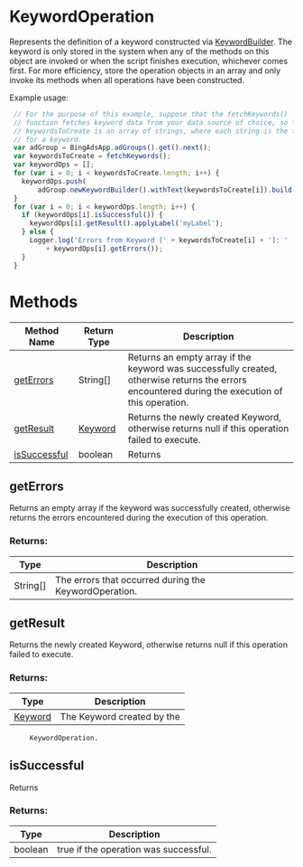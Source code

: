 # KeywordOperation
Represents the definition of a keyword constructed via [KeywordBuilder](./KeywordBuilder). The keyword is only stored in the system when any of the methods on this object are invoked or when the script finishes execution, whichever comes first. For more efficiency, store the operation objects in an array and only invoke its methods when all operations have been constructed.

Example usage:
```javascript
 // For the purpose of this example, suppose that the fetchKeywords()
 // function fetches keyword data from your data source of choice, so that
 // keywordsToCreate is an array of strings, where each string is the text
 // for a keyword.
 var adGroup = BingAdsApp.adGroups().get().next();
 var keywordsToCreate = fetchKeywords();
 var keywordOps = [];
 for (var i = 0; i < keywordsToCreate.length; i++) {
   keywordOps.push(
       adGroup.newKeywordBuilder().withText(keywordsToCreate[i]).build());
 }
 for (var i = 0; i < keywordOps.length; i++) {
   if (keywordOps[i].isSuccessful()) {
     keywordOps[i].getResult().applyLabel('myLabel');
   } else {
     Logger.log('Errors from Keyword [' + keywordsToCreate[i] + ']: '
         + keywordOps[i].getErrors());
   }
 }
```

# Methods
|Method Name|Return Type|Description|
|-|-|-
[getErrors](#geterrors)|String[]|Returns an empty array if the keyword was successfully created, otherwise returns the errors encountered during the execution of this operation.<br />
[getResult](#getresult)|[Keyword](./Keyword)|Returns the newly created Keyword, otherwise returns null if this operation failed to execute.<br />
[isSuccessful](#issuccessful)|boolean|Returns <br />

## <a name="geterrors"></a>getErrors
Returns an empty array if the keyword was successfully created, otherwise returns the errors encountered during the execution of this operation.

### Returns:
|Type|Description|
|-|-
String[]|The errors that occurred during the KeywordOperation.

## <a name="getresult"></a>getResult
Returns the newly created Keyword, otherwise returns null if this operation failed to execute.

### Returns:
|Type|Description|
|-|-
[Keyword](./Keyword)|The Keyword created by the
         KeywordOperation.

## <a name="issuccessful"></a>isSuccessful
Returns 

### Returns:
|Type|Description|
|-|-
boolean|true if the operation was successful.

